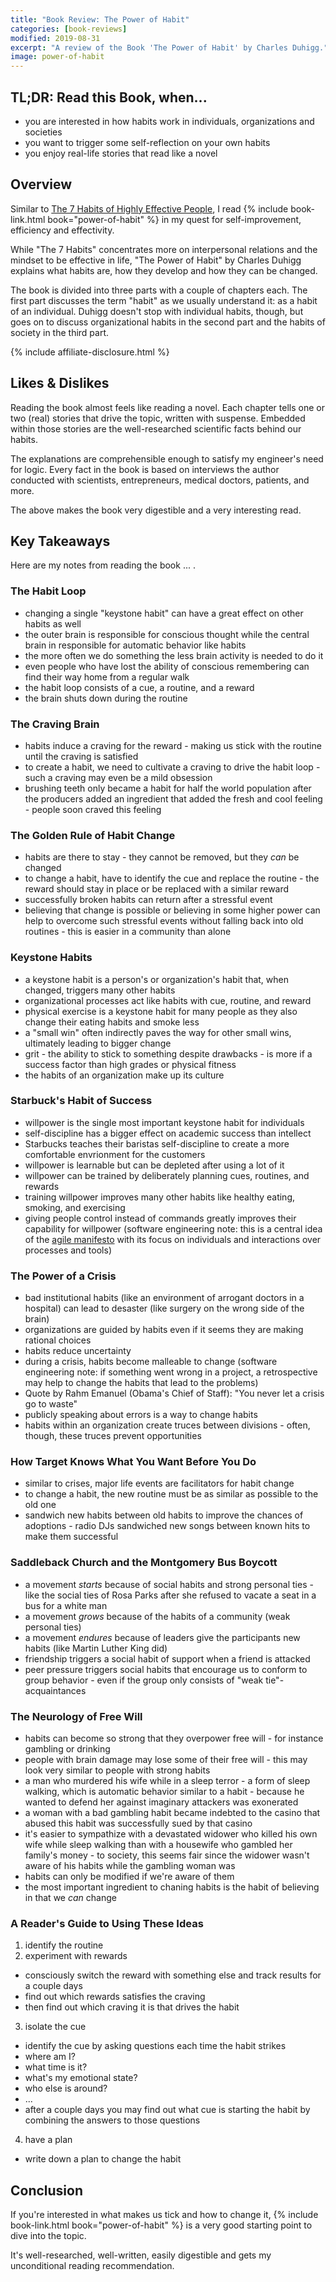 ```yaml
---
title: "Book Review: The Power of Habit"
categories: [book-reviews]
modified: 2019-08-31
excerpt: "A review of the Book 'The Power of Habit' by Charles Duhigg."
image: power-of-habit
---
```


## TL;DR: Read this Book, when...

* you are interested in how habits work in individuals, organizations and societies
* you want to trigger some self-reflection on your own habits
* you enjoy real-life stories that read like a novel 

## Overview

Similar to [The 7 Habits of Highly Effective People](/book-review-7-habits), I read {% include book-link.html book="power-of-habit" %} in my quest for self-improvement, efficiency and effectivity. 

While "The 7 Habits" concentrates more on interpersonal relations and the mindset to be effective in life, "The Power of Habit" by Charles Duhigg explains what habits are, how they develop and how they can be changed. 

The book is divided into three parts with a couple of chapters each. The first part discusses the term "habit" as we usually understand it: as a habit of an individual. Duhigg doesn't stop with individual habits, though, but goes on to discuss organizational habits in the second part and the habits of society in the third part.

{% include affiliate-disclosure.html %}

## Likes & Dislikes

Reading the book almost feels like reading a novel. Each chapter tells one or two (real) stories that drive the topic, written with suspense. Embedded within those stories are the well-researched scientific facts behind our habits.   

The explanations are comprehensible enough to satisfy my engineer's need for logic. Every fact in the book is based on interviews the author conducted with scientists, entrepreneurs, medical doctors, patients, and more.

The above makes the book very digestible and a very interesting read. 

## Key Takeaways

Here are my notes from reading the book ... .

### The Habit Loop

* changing a single "keystone habit" can have a great effect on other habits as well
* the outer brain is responsible for conscious thought while the central brain in responsible for automatic behavior like habits
* the more often we do something the less brain activity is needed to do it
* even people who have lost the ability of conscious remembering can find their way home from a regular walk
* the habit loop consists of a cue, a routine, and a reward
* the brain shuts down during the routine 

### The Craving Brain

* habits induce a craving for the reward - making us stick with the routine until the craving is satisfied
* to create a habit, we need to cultivate a craving to drive the habit loop - such a craving may even be a mild obsession
* brushing teeth only became a habit for half the world population after the producers added an ingredient that added the fresh and cool feeling - people soon craved this feeling

### The Golden Rule of Habit Change

* habits are there to stay - they cannot be removed, but they *can* be changed
* to change a habit, have to identify the cue and replace the routine - the reward should stay in place or be replaced with a similar reward
* successfully broken habits can return after a stressful event
* believing that change is possible or believing in some higher power can help to overcome such stressful events without falling back into old routines - this is easier in a community than alone


### Keystone Habits

* a keystone habit is a person's or organization's habit that, when changed, triggers many other habits
* organizational processes act like habits with cue, routine, and reward
* physical exercise is a keystone habit for many people as they also change their eating habits and smoke less
* a "small win" often indirectly paves the way for other small wins, ultimately leading to bigger change
* grit - the ability to stick to something despite drawbacks - is more if a success factor than high grades or physical fitness
* the habits of an organization make up its culture  

### Starbuck's Habit of Success

* willpower is the single most important keystone habit for individuals
* self-discipline has a bigger effect on academic success than intellect
* Starbucks teaches their baristas self-discipline to create a more comfortable envrionment for the customers
* willpower is learnable but can be depleted after using a lot of it
* willpower can be trained by deliberately planning cues, routines, and rewards
* training willpower improves many other habits like healthy eating, smoking, and exercising
* giving people control instead of commands greatly improves their capability for willpower (software engineering note: this is a central idea of the [agile manifesto](https://agilemanifesto.org/) with its focus on individuals and interactions over processes and tools)

### The Power of a Crisis

* bad institutional habits (like an environment of arrogant doctors in a hospital) can lead to desaster (like surgery on the wrong side of the brain)
* organizations are guided by habits even if it seems they are making rational choices
* habits reduce uncertainty
* during a crisis, habits become malleable to change (software engineering note: if something went wrong in a project, a retrospective may help to change the habits that lead to the problems)
* Quote by Rahm Emanuel (Obama's Chief of Staff): "You never let a crisis go to waste"
* publicly speaking about errors is a way to change habits
* habits within an organization create truces between divisions - often, though, these truces prevent opportunities

### How Target Knows What You Want Before You Do

* similar to crises, major life events are facilitators for habit change
* to change a habit, the new routine must be as similar as possible to the old one
* sandwich new habits between old habits to improve the chances of adoptions - radio DJs sandwiched new songs between known hits to make them successful

### Saddleback Church and the Montgomery Bus Boycott

* a movement *starts* because of social habits and strong personal ties - like the social ties of Rosa Parks after she refused to vacate a seat in a bus for a white man
* a movement *grows* because of the habits of a community (weak personal ties)
* a movement *endures* because of leaders give the participants new habits (like Martin Luther King did)
* friendship triggers a social habit of support when a friend is attacked
* peer pressure triggers social habits that encourage us to conform to group behavior - even if the group only consists of "weak tie"-acquaintances  

### The Neurology of Free Will

* habits can become so strong that they overpower free will - for instance gambling or drinking
* people with brain damage may lose some of their free will - this may look very similar to people with strong habits
* a man who murdered his wife while in a sleep terror - a form of sleep walking, which is automatic behavior similar to a habit - because he wanted to defend her against imaginary attackers was exonerated
* a woman with a bad gambling habit became indebted to the casino that abused this habit was successfully sued by that casino
* it's easier to sympathize with a devastated widower who killed his own wife while sleep walking than with a housewife who gambled her family's money - to society, this seems fair since the widower wasn't aware of his habits while the gambling woman was
* habits can only be modified if we're aware of them
* the most important ingredient to chaning habits is the habit of believing in that we *can* change  

### A Reader's Guide to Using These Ideas

1. identify the routine
2. experiment with rewards
  * consciously switch the reward with something else and track results for a couple days
  * find out which rewards satisfies the craving
  * then find out which craving it is that drives the habit
3. isolate the cue
  * identify the cue by asking questions each time the habit strikes
  * where am I?
  * what time is it?
  * what's my emotional state?
  * who else is around?
  * ...
  * after a couple days you may find out what cue is starting the habit by combining the answers to those questions
4. have a plan
  * write down a plan to change the habit

## Conclusion

If you're interested in what makes us tick and how to change it, {% include book-link.html book="power-of-habit" %} is a very good starting point to dive into the topic.

It's well-researched, well-written, easily digestible and gets my unconditional reading recommendation.

